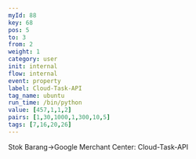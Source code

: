 ```yaml
---
myId: 88
key: 68
pos: 5
to: 3
from: 2
weight: 1
category: user
init: internal
flow: internal
event: property
label: Cloud-Task-API
tag_name: ubuntu
run_time: /bin/python
value: [457,1,1,2]
pairs: [1,30,1000,1,300,10,5]
tags: [7,16,20,26]
---
```

Stok Barang->Google Merchant Center: Cloud-Task-API
